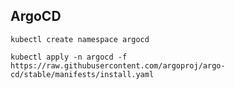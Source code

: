## ArgoCD

`kubectl create namespace argocd`

`kubectl apply -n argocd -f https://raw.githubusercontent.com/argoproj/argo-cd/stable/manifests/install.yaml
`
